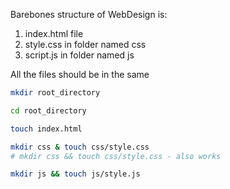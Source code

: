 Barebones structure of WebDesign is:

1. index.html file
2. style.css in folder named css
3. script.js in folder named js

All the files should be in the same 

```bash
mkdir root_directory

cd root_directory

touch index.html

mkdir css & touch css/style.css
# mkdir css && touch css/style.css - also works

mkdir js && touch js/style.js
```